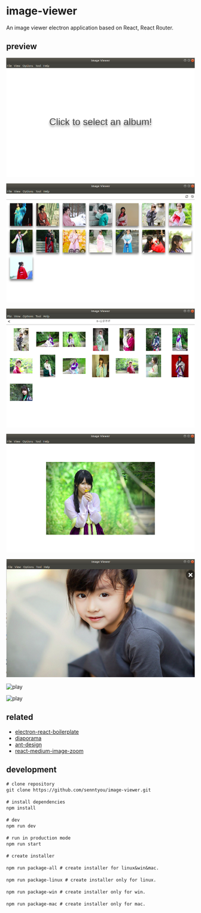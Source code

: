 # image-viewer

An image viewer electron application based on React, React Router.

## preview

![intro](./screen/intro.png)

![home](./screen/home.png)

![detail](./screen/detail.png)

![preview](./screen/preview.png)

![play](./screen/play.png)

![play](https://user-images.githubusercontent.com/12265053/44616256-eff5a900-a87e-11e8-9598-f09f25582172.gif)

![play](https://user-images.githubusercontent.com/12265053/44616267-3e0aac80-a87f-11e8-9c35-6451d91afe0a.gif)

## related

- [electron-react-boilerplate](https://github.com/chentsulin/electron-react-boilerplate)
- [diaporama](https://github.com/gre/diaporama)
- [ant-design](https://github.com/ant-design/ant-design)
- [react-medium-image-zoom](https://github.com/rpearce/react-medium-image-zoom)

## development

```
# clone repository
git clone https://github.com/senntyou/image-viewer.git

# install dependencies
npm install

# dev
npm run dev

# run in production mode
npm run start

# create installer

npm run package-all # create installer for linux&win&mac.

npm run package-linux # create installer only for linux.

npm run package-win # create installer only for win.

npm run package-mac # create installer only for mac.
```
